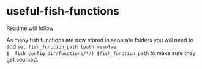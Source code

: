 # useful-fish-functions

Readme will follow

As many fish functions are now stored in separate folders you will need to add `set fish_function_path (path resolve $__fish_config_dir/functions/*/) $fish_function_path` to make sure they get sourced.
